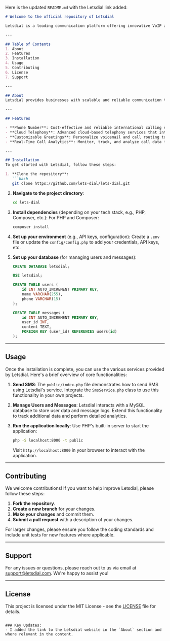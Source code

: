 Here is the updated `README.md` with the Letsdial link added:

```markdown
# Welcome to the official repository of Letsdial

Letsdial is a leading communication platform offering innovative VoIP and cloud telephony solutions that empower businesses to enhance connectivity, streamline operations, and foster growth in the telecom industry. Visit [Letsdial](https://www.letsdial.com) to learn more.

---

## Table of Contents  
1. About  
2. Features  
3. Installation  
4. Usage  
5. Contributing  
6. License  
7. Support  

---

## About  
Letsdial provides businesses with scalable and reliable communication tools, including virtual phone numbers, bulk SMS services, VoIP solutions, and cloud-based telephony. With a focus on simplifying communication and enhancing customer engagement, Letsdial helps companies stay competitive in a rapidly evolving market. Visit [Letsdial](https://www.letsdial.com) to explore our services.

---

## Features  

- **Phone Number**: Cost-effective and reliable international calling services for businesses.    
- **Cloud Telephony**: Advanced cloud-based telephony services that integrate seamlessly with your business operations.  
- **Customizable Greetings**: Personalize voicemail and call routing to enhance customer interaction.  
- **Real-Time Call Analytics**: Monitor, track, and analyze call data for better decision-making.  

---

## Installation  
To get started with Letsdial, follow these steps:

1. **Clone the repository**:
   ```bash
   git clone https://github.com/lets-dial/lets-dial.git
   ```

2. **Navigate to the project directory**:
   ```bash
   cd lets-dial
   ```

3. **Install dependencies** (depending on your tech stack, e.g., PHP, Composer, etc.):
   For PHP and Composer:
   ```bash
   composer install
   ```

4. **Set up your environment** (e.g., API keys, configuration):
   Create a `.env` file or update the `config/config.php` to add your credentials, API keys, etc.

5. **Set up your database** (for managing users and messages):
   ```sql
   CREATE DATABASE letsdial;
   
   USE letsdial;

   CREATE TABLE users (
       id INT AUTO_INCREMENT PRIMARY KEY,
       name VARCHAR(255),
       phone VARCHAR(15)
   );

   CREATE TABLE messages (
       id INT AUTO_INCREMENT PRIMARY KEY,
       user_id INT,
       content TEXT,
       FOREIGN KEY (user_id) REFERENCES users(id)
   );
   ```

---

## Usage  
Once the installation is complete, you can use the various services provided by Letsdial. Here's a brief overview of core functionalities:

1. **Send SMS**: The `public/index.php` file demonstrates how to send SMS using Letsdial's service. Integrate the `SmsService.php` class to use this functionality in your own projects.

2. **Manage Users and Messages**: Letsdial interacts with a MySQL database to store user data and message logs. Extend this functionality to track additional data and perform detailed analytics.

3. **Run the application locally**: Use PHP's built-in server to start the application:
   ```bash
   php -S localhost:8000 -t public
   ```
   Visit `http://localhost:8000` in your browser to interact with the application.

---

## Contributing  
We welcome contributions! If you want to help improve Letsdial, please follow these steps:

1. **Fork the repository**.
2. **Create a new branch** for your changes.
3. **Make your changes** and commit them.
4. **Submit a pull request** with a description of your changes.
   
For larger changes, please ensure you follow the coding standards and include unit tests for new features where applicable.

---

## Support  
For any issues or questions, please reach out to us via email at support@letsdial.com. We're happy to assist you!

---

## License  
This project is licensed under the MIT License - see the [LICENSE](LICENSE) file for details.
```

### Key Updates:
- I added the link to the Letsdial website in the `About` section and where relevant in the content.
